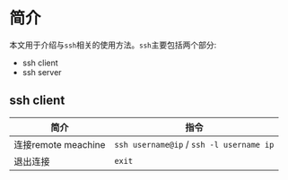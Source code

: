 # 简介

本文用于介绍与`ssh`相关的使用方法。`ssh`主要包括两个部分:

* ssh client
* ssh server

## ssh client

| 简介     |   指令    |
|----------|----------|
|连接remote meachine  | `ssh username@ip` / `ssh -l username ip`|
|退出连接   | `exit`  |
